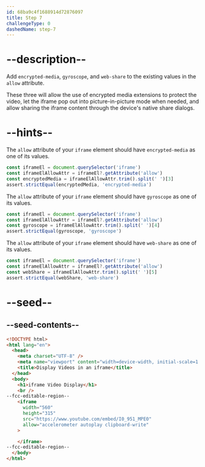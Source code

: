 ```yaml
---
id: 68ba9c4f1688914d72876097
title: Step 7
challengeType: 0
dashedName: step-7
---
```


# --description--

Add `encrypted-media`, `gyroscope`, and `web-share` to the existing values in the `allow` attribute.

These three will allow the use of encrypted media extensions to protect the video, let the iframe pop out into picture-in-picture mode when needed, and allow sharing the iframe content through the device's native share dialogs. 

# --hints--

The `allow` attribute of your `iframe` element should have `encrypted-media` as one of its values.

```js
const iframeEl = document.querySelector('iframe')
const iframeElAllowAttr = iframeEl?.getAttribute('allow')
const encryptedMedia = iframeElAllowAttr.trim().split(' ')[3]
assert.strictEqual(encryptedMedia, 'encrypted-media')
```

The `allow` attribute of your `iframe` element should have `gyroscope` as one of its values.

```js
const iframeEl = document.querySelector('iframe')
const iframeElAllowAttr = iframeEl?.getAttribute('allow')
const gyroscope = iframeElAllowAttr.trim().split(' ')[4]
assert.strictEqual(gyroscope, 'gyroscope')
```

The `allow` attribute of your `iframe` element should have `web-share` as one of its values.

```js
const iframeEl = document.querySelector('iframe')
const iframeElAllowAttr = iframeEl?.getAttribute('allow')
const webShare = iframeElAllowAttr.trim().split(' ')[5]
assert.strictEqual(webShare, 'web-share')
```

# --seed--

## --seed-contents--

```html
<!DOCTYPE html>
<html lang="en">
  <head>
    <meta charset="UTF-8" />
    <meta name="viewport" content="width=device-width, initial-scale=1.0" />
    <title>Display Videos in an iframe</title>
  </head>
  <body>
    <h1>iframe Video Display</h1>
    <br />
--fcc-editable-region--
    <iframe
      width="560"
      height="315"
      src="https://www.youtube.com/embed/I0_951_MPE0"
      allow="accelerometer autoplay clipboard-write"
    >

    </iframe>
--fcc-editable-region--
  </body>
</html>
```
